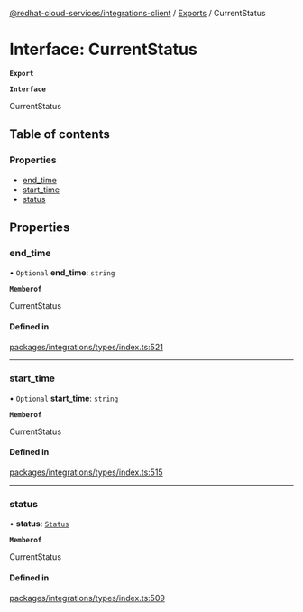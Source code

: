 [@redhat-cloud-services/integrations-client](../README.md) / [Exports](../modules.md) / CurrentStatus

# Interface: CurrentStatus

**`Export`**

**`Interface`**

CurrentStatus

## Table of contents

### Properties

- [end\_time](CurrentStatus.md#end_time)
- [start\_time](CurrentStatus.md#start_time)
- [status](CurrentStatus.md#status)

## Properties

### end\_time

• `Optional` **end\_time**: `string`

**`Memberof`**

CurrentStatus

#### Defined in

[packages/integrations/types/index.ts:521](https://github.com/RedHatInsights/javascript-clients/blob/master/packages/integrations/types/index.ts#L521)

___

### start\_time

• `Optional` **start\_time**: `string`

**`Memberof`**

CurrentStatus

#### Defined in

[packages/integrations/types/index.ts:515](https://github.com/RedHatInsights/javascript-clients/blob/master/packages/integrations/types/index.ts#L515)

___

### status

• **status**: [`Status`](../enums/Status.md)

**`Memberof`**

CurrentStatus

#### Defined in

[packages/integrations/types/index.ts:509](https://github.com/RedHatInsights/javascript-clients/blob/master/packages/integrations/types/index.ts#L509)
